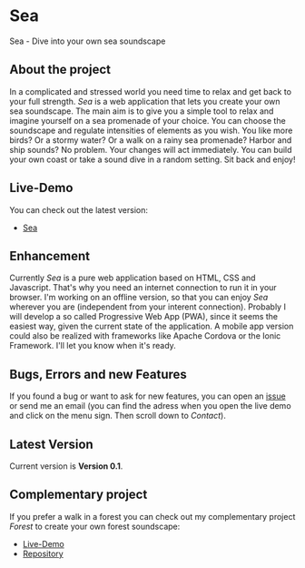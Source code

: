 # Sea
Sea - Dive into your own sea soundscape

## About the project
In a complicated and stressed world you need time to relax and get back to your full strength.
*Sea* is a web application that lets you create your own sea soundscape.
The main aim is to give you a simple tool to relax and imagine yourself on a sea promenade of your choice. You can choose the soundscape and regulate intensities of elements as you wish. You like more birds? Or a stormy water? Or a walk on a rainy sea promenade? Harbor and ship sounds? No problem. Your changes will act immediately. You can build your own coast or take a sound dive in a random setting. Sit back and enjoy!

## Live-Demo
You can check out the latest version:
* [Sea](https://moritzott.github.io/sea/)

## Enhancement
Currently *Sea* is a pure web application based on HTML, CSS and Javascript. That's why you need an internet connection to run it in your browser. I'm working on an offline version, so that you can enjoy *Sea* wherever you are (independent from your interent connection). Probably I will develop a so called Progressive Web App (PWA), since it seems the easiest way, given the current state of the application. A mobile app version could also be realized with frameworks like Apache Cordova or the Ionic Framework. I'll let you know when it's ready.

## Bugs, Errors and new Features
If you found a bug or want to ask for new features, you can open an [issue](https://github.com/moritzott/sea/issues) or send me an email (you can find the adress when you open the live demo and click on the menu sign. Then scroll down to *Contact*).

## Latest Version
Current version is **Version 0.1**.

## Complementary project
If you prefer a walk in a forest you can check out my complementary project *Forest* to create your own forest soundscape:
* [Live-Demo](https://moritzott.github.io/forest/)
* [Repository](https://github.com/moritzott/forest) 
